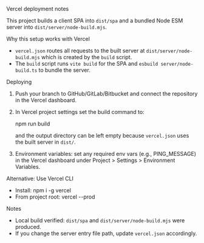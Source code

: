 Vercel deployment notes

This project builds a client SPA into `dist/spa` and a bundled Node ESM server into `dist/server/node-build.mjs`.

Why this setup works with Vercel

- `vercel.json` routes all requests to the built server at `dist/server/node-build.mjs` which is created by the `build` script.
- The `build` script runs `vite build` for the SPA and `esbuild server/node-build.ts` to bundle the server.

Deploying

1. Push your branch to GitHub/GitLab/Bitbucket and connect the repository in the Vercel dashboard.
2. In Vercel project settings set the build command to:

   npm run build

   and the output directory can be left empty because `vercel.json` uses the built server in `dist/`.

3. Environment variables: set any required env vars (e.g., PING_MESSAGE) in the Vercel dashboard under Project > Settings > Environment Variables.

Alternative: Use Vercel CLI

- Install: npm i -g vercel
- From project root: vercel --prod

Notes

- Local build verified: `dist/spa` and `dist/server/node-build.mjs` were produced.
- If you change the server entry file path, update `vercel.json` accordingly.
